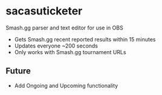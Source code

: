 # sacasuticketer
Smash.gg parser and text editor for use in OBS
* Gets Smash.gg recent reported results within 15 minutes
* Updates everyone ~200 seconds
* Only works with Smash.gg tournament URLs
## Future
* Add Ongoing and Upcoming functionality
